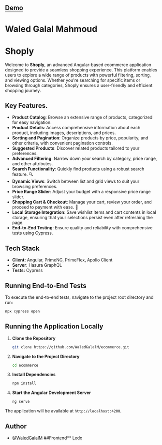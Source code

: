 ## [Demo](https://ecommerce-app-angular.netlify.app/)
# Waled Galal Mahmoud
# Shoply

Welcome to **Shoply**, an advanced Angular-based ecommerce application designed to provide a seamless shopping experience. This platform enables users to explore a wide range of products with powerful filtering, sorting, and viewing options. Whether you're searching for specific items or browsing through categories, Shoply ensures a user-friendly and efficient shopping journey.

## Key Features.

- **Product Catalog**: Browse an extensive range of products, categorized for easy navigation.
- **Product Details**: Access comprehensive information about each product, including images, descriptions, and prices.
- **Sorting and Pagination**: Organize products by price, popularity, and other criteria, with convenient pagination controls.
- **Suggested Products**: Discover related products tailored to your preferences.
- **Advanced Filtering**: Narrow down your search by category, price range, and other attributes.
- **Search Functionality**: Quickly find products using a robust search feature. 🔍
- **Dynamic Views**: Switch between list and grid views to suit your browsing preferences.
- **Price Range Slider**: Adjust your budget with a responsive price range slider.
- **Shopping Cart & Checkout**: Manage your cart, review your order, and proceed to payment with ease. 🛒
- **Local Storage Integration**: Save wishlist items and cart contents in local storage, ensuring that your selections persist even after refreshing the page.
- **End-to-End Testing**: Ensure quality and reliability with comprehensive tests using Cypress.

## Tech Stack

- **Client:** Angular, PrimeNG, PrimeFlex, Apollo Client
- **Server:** Hasura GraphQL
- **Tests:** Cypress

## Running End-to-End Tests

To execute the end-to-end tests, navigate to the project root directory and run:

```bash
npx cypress open
```

## Running the Application Locally

1. **Clone the Repository**

   ```bash
   git clone https://github.com/WaledGalalM/ecommerce.git
   ```

2. **Navigate to the Project Directory**

   ```bash
   cd ecommerce
   ```

3. **Install Dependencies**

   ```bash
   npm install
   ```

4. **Start the Angular Development Server**

   ```bash
   ng serve
   ```
 The application will be available at `http://localhost:4200`.

## Author

- [@WaledGalalM](https://github.com/WaledGalalM)
##Frontend** Ledo
